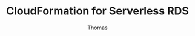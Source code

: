 ---
layout: post
title:  "CloudFormation for Serverless RDS"
author: Thomas
tags: [ ops, aws, serverless ]
description: Example of a CloudFormation template that can be used to create a serverless RDS cluster
---